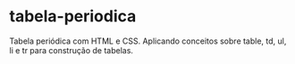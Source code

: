 # tabela-periodica
Tabela periódica com HTML e CSS. Aplicando conceitos sobre table, td, ul, li e tr para construção de tabelas.

